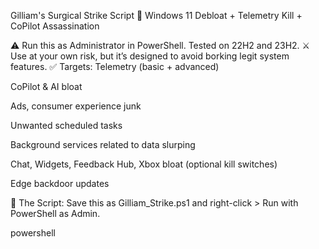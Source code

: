  Gilliam's Surgical Strike Script 🧨
Windows 11 Debloat + Telemetry Kill + CoPilot Assassination

⚠️ Run this as Administrator in PowerShell. Tested on 22H2 and 23H2.
⚔️ Use at your own risk, but it’s designed to avoid borking legit system features.
✅ Targets:
Telemetry (basic + advanced)

CoPilot & AI bloat

Ads, consumer experience junk

Unwanted scheduled tasks

Background services related to data slurping

Chat, Widgets, Feedback Hub, Xbox bloat (optional kill switches)

Edge backdoor updates

🔪 The Script:
Save this as Gilliam_Strike.ps1 and right-click > Run with PowerShell as Admin.

powershell

